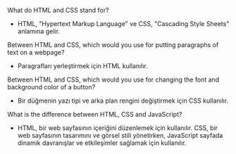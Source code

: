 What do HTML and CSS stand for?

*   HTML, "Hypertext Markup Language" ve CSS, "Cascading Style Sheets" anlamına gelir.

Between HTML and CSS, which would you use for putting paragraphs of text on a webpage?

*   Paragrafları yerleştirmek için HTML kullanılır.

Between HTML and CSS, which would you use for changing the font and background color of a button?

*   Bir düğmenin yazı tipi ve arka plan rengini değiştirmek için CSS kullanılır.

What is the difference between HTML, CSS and JavaScript?

*   HTML, bir web sayfasının içeriğini düzenlemek için kullanılır. CSS, bir web sayfasının tasarımını ve görsel stili yönetirken, JavaScript sayfada dinamik davranışlar ve etkileşimler sağlamak için kullanılır.
